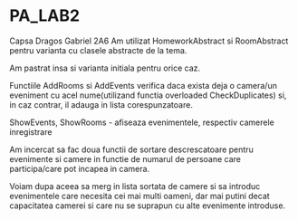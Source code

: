# PA_LAB2
Capsa Dragos Gabriel 2A6
Am utilizat HomeworkAbstract si RoomAbstract pentru varianta cu clasele abstracte de la tema.

Am pastrat insa si varianta initiala pentru orice caz.

Functiile AddRooms si AddEvents verifica daca exista deja o camera/un eveniment cu acel nume(utilizand functia overloaded CheckDuplicates) si, in caz contrar, il adauga in lista corespunzatoare.

ShowEvents, ShowRooms - afiseaza evenimentele, respectiv camerele inregistrare

Am incercat sa fac doua functii de sortare descrescatoare pentru evenimente si camere in functie de numarul de persoane care participa/care pot incapea in camera.

Voiam dupa aceea sa merg in lista sortata de camere si sa introduc evenimentele care necesita cei mai multi oameni, dar mai putini decat capacitatea camerei si care nu se suprapun cu alte evenimente introduse.


